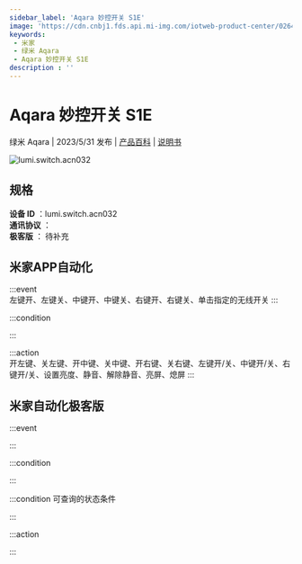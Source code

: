 ```yaml
---
sidebar_label: 'Aqara 妙控开关 S1E'
image: 'https://cdn.cnbj1.fds.api.mi-img.com/iotweb-product-center/026421d6e568e3d178dad2679fcbd7df_1680592010613.png?GalaxyAccessKeyId=AKVGLQWBOVIRQ3XLEW&Expires=9223372036854775807&Signature=YcL27q43JNhNaf3Q8zVOld1REWg='
keywords: 
 - 米家
 - 绿米 Aqara
 - Aqara 妙控开关 S1E
description : ''
---
```

# Aqara 妙控开关 S1E

绿米 Aqara | 2023/5/31 发布 | [产品百科](https://home.mi.com/webapp/content/baike/product/index.html?model=lumi.switch.acn032/) | [说明书](https://home.mi.com/views/introduction.html?model=lumi.switch.acn032&region=cn)

![lumi.switch.acn032](https://cdn.cnbj1.fds.api.mi-img.com/iotweb-product-center/026421d6e568e3d178dad2679fcbd7df_1680592010613.png?GalaxyAccessKeyId=AKVGLQWBOVIRQ3XLEW&Expires=9223372036854775807&Signature=YcL27q43JNhNaf3Q8zVOld1REWg=)

## 规格  
> 
**设备 ID** ：lumi.switch.acn032  
**通讯协议** ：  
**极客版**  ： 待补充 


## 米家APP自动化  

:::event  
左键开、左键关、中键开、中键关、右键开、右键关、单击指定的无线开关
:::

:::condition  

:::

:::action   
开左键、关左键、开中键、关中键、开右键、关右键、左键开/关、中键开/关、右键开/关、设置亮度、静音、解除静音、亮屏、熄屏
:::

## 米家自动化极客版  

:::event  

:::

:::condition  

:::

:::condition 可查询的状态条件  

:::

:::action  

:::

        
